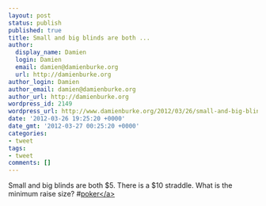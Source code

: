 ```yaml
---
layout: post
status: publish
published: true
title: Small and big blinds are both ...
author:
  display_name: Damien
  login: Damien
  email: damien@damienburke.org
  url: http://damienburke.org
author_login: Damien
author_email: damien@damienburke.org
author_url: http://damienburke.org
wordpress_id: 2149
wordpress_url: http://www.damienburke.org/2012/03/26/small-and-big-blinds-are-both/
date: '2012-03-26 19:25:20 +0000'
date_gmt: '2012-03-27 00:25:20 +0000'
categories:
- tweet
tags:
- tweet
comments: []
---
```

<p>Small and big blinds are both $5. There is a $10 straddle. What is the minimum raise size? #<a href="http:&#47;&#47;search.twitter.com&#47;search?q=%23poker" class="aktt_hashtag">poker<&#47;a></p>
